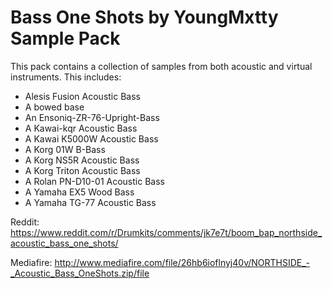 # Bass One Shots by YoungMxtty Sample Pack

This pack contains a collection of samples from both acoustic and virtual instruments. This includes:
- Alesis Fusion Acoustic Bass
- A bowed base
- An Ensoniq-ZR-76-Upright-Bass
- A Kawai-kqr Acoustic Bass
- A Kawai K5000W Acoustic Bass
- A Korg 01W B-Bass
- A Korg NS5R Acoustic Bass
- A Korg Triton Acoustic Bass
- A Rolan PN-D10-01 Acoustic Bass
- A Yamaha EX5 Wood Bass
- A Yamaha TG-77 Acoustic Bass

Reddit: https://www.reddit.com/r/Drumkits/comments/jk7e7t/boom_bap_northside_acoustic_bass_one_shots/

Mediafire: http://www.mediafire.com/file/26hb6ioflnyj40v/NORTHSIDE_-_Acoustic_Bass_OneShots.zip/file

